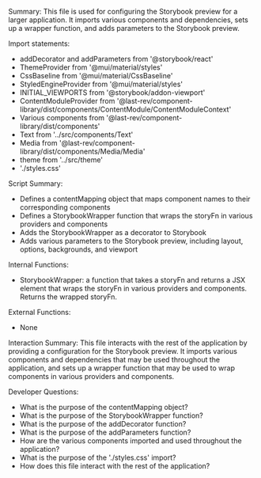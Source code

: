 Summary:
This file is used for configuring the Storybook preview for a larger application. It imports various components and dependencies, sets up a wrapper function, and adds parameters to the Storybook preview.

Import statements:
- addDecorator and addParameters from '@storybook/react'
- ThemeProvider from '@mui/material/styles'
- CssBaseline from '@mui/material/CssBaseline'
- StyledEngineProvider from '@mui/material/styles'
- INITIAL_VIEWPORTS from '@storybook/addon-viewport'
- ContentModuleProvider from '@last-rev/component-library/dist/components/ContentModule/ContentModuleContext'
- Various components from '@last-rev/component-library/dist/components'
- Text from '../src/components/Text'
- Media from '@last-rev/component-library/dist/components/Media/Media'
- theme from '../src/theme'
- './styles.css'

Script Summary:
- Defines a contentMapping object that maps component names to their corresponding components
- Defines a StorybookWrapper function that wraps the storyFn in various providers and components
- Adds the StorybookWrapper as a decorator to Storybook
- Adds various parameters to the Storybook preview, including layout, options, backgrounds, and viewport

Internal Functions:
- StorybookWrapper: a function that takes a storyFn and returns a JSX element that wraps the storyFn in various providers and components. Returns the wrapped storyFn.

External Functions:
- None

Interaction Summary:
This file interacts with the rest of the application by providing a configuration for the Storybook preview. It imports various components and dependencies that may be used throughout the application, and sets up a wrapper function that may be used to wrap components in various providers and components.

Developer Questions:
- What is the purpose of the contentMapping object?
- What is the purpose of the StorybookWrapper function?
- What is the purpose of the addDecorator function?
- What is the purpose of the addParameters function?
- How are the various components imported and used throughout the application?
- What is the purpose of the './styles.css' import?
- How does this file interact with the rest of the application?
